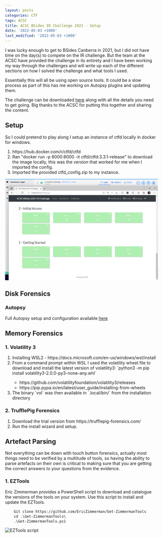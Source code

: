 ```yaml
---
layout: posts
categories: CTF
tags: ACSC
title: ACSC BSides IR Challenge 2021 - Setup
date: '2022-05-03 +1000'
last_modified: '2022-05-03 +1000'
---
```

I was lucky enough to get to BSides Canberra in 2021, but I did not have time on the day(s) to compete on the IR challenge. But the team at the ACSC have provided the challenge in its entirety and I have been working my way through the challenges and will write up each of the different sections on how I solved the challenge and what tools I used. 

Essentially this will all be using open source tools. It could be a slow process as part of this has me working on Autopsy plugins and updating them.

The challenge can be downloaded <a href="https://www.cyber.gov.au/acsc/view-all-content/news/acsc-cyber-security-challenge">here</a> along with all the details you need to get going. Big thanks to the ACSC for putting this together and sharing the content.

## Setup
So I could pretend to play along I setup an instance of ctfd locally in docker for windows.

<ol>
    <li>https://hub.docker.com/r/ctfd/ctfd</li>
    <li>Ran "docker run -p 8000:8000 -it ctfd/ctfd:3.3.1-release" to download the image locally, this was the version that worked for me when I imported the config.</li>
    <li>Imported the provided ctfd_config.zip to my instance.</li>
</ol>

   ![Local CTFd setup]({{site.baseurl}}/assets/imgs/../../../../assets/imgs/ACSC_Challenge_2021-Setup01.png)

## Disk Forensics
### Autopsy

Full Autopsy setup and configuration available <a href="/tools/2022/05/02/Autopsy.html">here</a>




## Memory Forensics
### 1. Volatility 3
<ol>
<li>Installing WSL2 - https://docs.microsoft.com/en-us/windows/wsl/install</li>
<li>From a command prompt within WSL I used the volatility wheel file to download and install the latest version of volatility3: 
    `python3 -m pip install volatility3-2.0.0-py3-none-any.whl`</li>
    <ul>
    <li>https://github.com/volatilityfoundation/volatility3/releases</li>
    <li>https://pip.pypa.io/en/latest/user_guide/installing-from-wheels</li>
    </ul>
<li>The binary `vol` was then available in `.local/bin/` from the installation directory</li>
</ol>

### 2. TrufflePig Forensics
<ol>
    <li>Download the trial version from https://trufflepig-forensics.com/</li>
    <li>Run the install wizard and setup.</li>
</ol>

## Artefact Parsing

Not everything can be down with touch button forensics, actually most things need to be verified by a multitude of tools, so having the ability to parse artefacts on their own is critical to making sure that you are getting the correct answers to your questions from the evidence.

### 1. EZTools
Eric Zimmerman provides a PowerShell script to download and catalogue the versions of the tools on your system. Use this script to install and update the EZTools.

```
    Git clone https://github.com/EricZimmerman/Get-ZimmermanTools
    cd .\Get-ZimmermanTools\
    .\Get-ZimmermanTools.ps1
```

![EZTools script]({{site.baseurl}}/assets/imgs/EZTools-setup.png)